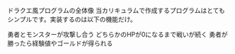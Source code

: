 ドラクエ風プログラムの全体像
当カリキュラムで作成するプログラムはとてもシンプルです。実装するのは以下の機能だけ。

勇者とモンスターが攻撃し合う
どちらかのHPが0になるまで戦いが続く
勇者が勝ったら経験値やゴールドが得られる






